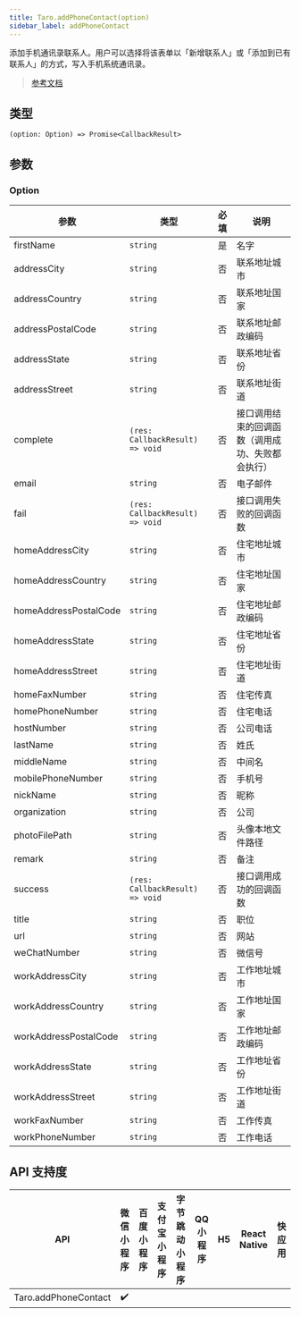 ```yaml
---
title: Taro.addPhoneContact(option)
sidebar_label: addPhoneContact
---
```


添加手机通讯录联系人。用户可以选择将该表单以「新增联系人」或「添加到已有联系人」的方式，写入手机系统通讯录。

> [参考文档](https://developers.weixin.qq.com/miniprogram/dev/api/device/contact/wx.addPhoneContact.html)

## 类型

```tsx
(option: Option) => Promise<CallbackResult>
```

## 参数

### Option

| 参数 | 类型 | 必填 | 说明 |
| --- | --- | :---: | --- |
| firstName | `string` | 是 | 名字 |
| addressCity | `string` | 否 | 联系地址城市 |
| addressCountry | `string` | 否 | 联系地址国家 |
| addressPostalCode | `string` | 否 | 联系地址邮政编码 |
| addressState | `string` | 否 | 联系地址省份 |
| addressStreet | `string` | 否 | 联系地址街道 |
| complete | `(res: CallbackResult) => void` | 否 | 接口调用结束的回调函数（调用成功、失败都会执行） |
| email | `string` | 否 | 电子邮件 |
| fail | `(res: CallbackResult) => void` | 否 | 接口调用失败的回调函数 |
| homeAddressCity | `string` | 否 | 住宅地址城市 |
| homeAddressCountry | `string` | 否 | 住宅地址国家 |
| homeAddressPostalCode | `string` | 否 | 住宅地址邮政编码 |
| homeAddressState | `string` | 否 | 住宅地址省份 |
| homeAddressStreet | `string` | 否 | 住宅地址街道 |
| homeFaxNumber | `string` | 否 | 住宅传真 |
| homePhoneNumber | `string` | 否 | 住宅电话 |
| hostNumber | `string` | 否 | 公司电话 |
| lastName | `string` | 否 | 姓氏 |
| middleName | `string` | 否 | 中间名 |
| mobilePhoneNumber | `string` | 否 | 手机号 |
| nickName | `string` | 否 | 昵称 |
| organization | `string` | 否 | 公司 |
| photoFilePath | `string` | 否 | 头像本地文件路径 |
| remark | `string` | 否 | 备注 |
| success | `(res: CallbackResult) => void` | 否 | 接口调用成功的回调函数 |
| title | `string` | 否 | 职位 |
| url | `string` | 否 | 网站 |
| weChatNumber | `string` | 否 | 微信号 |
| workAddressCity | `string` | 否 | 工作地址城市 |
| workAddressCountry | `string` | 否 | 工作地址国家 |
| workAddressPostalCode | `string` | 否 | 工作地址邮政编码 |
| workAddressState | `string` | 否 | 工作地址省份 |
| workAddressStreet | `string` | 否 | 工作地址街道 |
| workFaxNumber | `string` | 否 | 工作传真 |
| workPhoneNumber | `string` | 否 | 工作电话 |

## API 支持度

| API | 微信小程序 | 百度小程序 | 支付宝小程序 | 字节跳动小程序 | QQ 小程序 | H5 | React Native | 快应用 |
| :---: | :---: | :---: | :---: | :---: | :---: | :---: | :---: | :---: |
| Taro.addPhoneContact | ✔️ |  |  |  |  |  |  |  |
